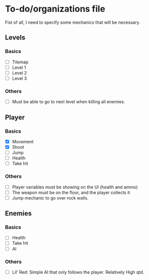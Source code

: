 # To-do/organizations file

Fist of all, I need to specify some mechanics that will be necessary.

## Levels
### Basics
- [ ] Tilemap
- [ ] Level 1
- [ ] Level 2
- [ ] Level 3

### Others
- [ ] Must be able to go to next level when killing all enemies.

## Player
### Basics
- [x] Movement
- [x] Shoot
- [ ] Jump
- [ ] Health
- [ ] Take hit

### Others
- [ ] Player variables must be showing on the UI (health and ammo)
- [ ] The weapon must be on the floor, and the player collects it
- [ ] Jump mechanic to go over rock walls.

## Enemies
### Basics
- [ ] Health
- [ ] Take hit
- [ ] AI

### Others
- [ ] Lil' Red: Simple AI that only follows the player. Relatively High qtd.
